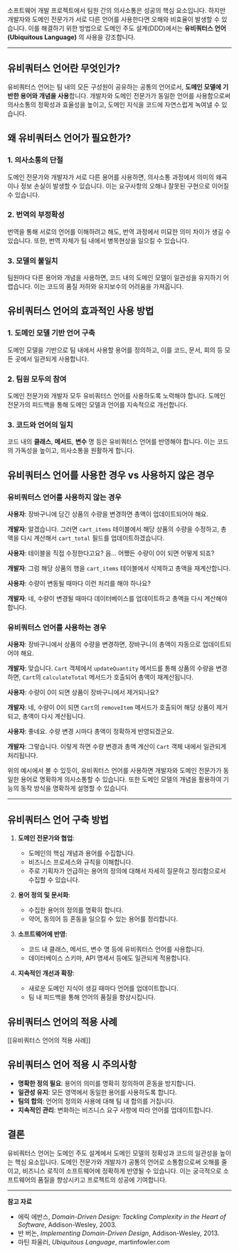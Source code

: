 소프트웨어 개발 프로젝트에서 팀원 간의 의사소통은 성공의 핵심 요소입니다. 하지만 개발자와 도메인 전문가가 서로 다른 언어를 사용한다면 오해와 비효율이 발생할 수 있습니다. 이를 해결하기 위한 방법으로 도메인 주도 설계(DDD)에서는 **유비쿼터스 언어(Ubiquitous Language)** 의 사용을 강조합니다.

---
## 유비쿼터스 언어란 무엇인가?

유비쿼터스 언어는 팀 내의 모든 구성원이 공유하는 공통의 언어로서, **도메인 모델에 기반한 용어와 개념을 사용**합니다. 개발자와 도메인 전문가가 동일한 언어를 사용함으로써 의사소통의 정확성과 효율성을 높이고, 도메인 지식을 코드에 자연스럽게 녹여낼 수 있습니다.

## 왜 유비쿼터스 언어가 필요한가?

### 1. 의사소통의 단절

도메인 전문가와 개발자가 서로 다른 용어를 사용하면, 의사소통 과정에서 의미의 왜곡이나 정보 손실이 발생할 수 있습니다. 이는 요구사항의 오해나 잘못된 구현으로 이어질 수 있습니다.

### 2. 번역의 부정확성

번역을 통해 서로의 언어를 이해하려고 해도, 번역 과정에서 미묘한 의미 차이가 생길 수 있습니다. 또한, 번역 자체가 팀 내에서 병목현상을 일으킬 수 있습니다.

### 3. 모델의 불일치

팀원마다 다른 용어와 개념을 사용하면, 코드 내의 도메인 모델이 일관성을 유지하기 어렵습니다. 이는 코드의 품질 저하와 유지보수의 어려움을 가져옵니다.

## 유비쿼터스 언어의 효과적인 사용 방법

### 1. 도메인 모델 기반 언어 구축

도메인 모델을 기반으로 팀 내에서 사용할 용어를 정의하고, 이를 코드, 문서, 회의 등 모든 곳에서 일관되게 사용합니다.

### 2. 팀원 모두의 참여

도메인 전문가와 개발자 모두 유비쿼터스 언어를 사용하도록 노력해야 합니다. 도메인 전문가의 피드백을 통해 도메인 모델과 언어를 지속적으로 개선합니다.

### 3. 코드와 언어의 일치

코드 내의 **클래스**, **메서드**, **변수** 명 등은 유비쿼터스 언어를 반영해야 합니다. 이는 코드의 가독성을 높이고, 의사소통을 원활하게 합니다.

## 유비쿼터스 언어를 사용한 경우 vs 사용하지 않은 경우

### 유비쿼터스 언어를 사용하지 않는 경우

**사용자**: 장바구니에 담긴 상품의 수량을 변경하면 총액이 업데이트되어야 해요.

**개발자**: 알겠습니다. 그러면 `cart_items` 테이블에서 해당 상품의 수량을 수정하고, 총액을 다시 계산해서 `cart_total` 필드를 업데이트하겠습니다.

**사용자**: 테이블을 직접 수정한다고요? 음... 어쨌든 수량이 0이 되면 어떻게 되죠?

**개발자**: 그럼 해당 상품의 행을 `cart_items` 테이블에서 삭제하고 총액을 재계산합니다.

**사용자**: 수량이 변동될 때마다 이런 처리를 해야 하나요?

**개발자**: 네, 수량이 변경될 때마다 데이터베이스를 업데이트하고 총액을 다시 계산해야 합니다.

### 유비쿼터스 언어를 사용하는 경우

**사용자**: 장바구니에서 상품의 수량을 변경하면, 장바구니의 총액이 자동으로 업데이트되어야 해요.

**개발자**: 맞습니다. `Cart` 객체에서 `updateQuantity` 메서드를 통해 상품의 수량을 변경하면, `Cart`의 `calculateTotal` 메서드가 호출되어 총액이 재계산됩니다.

**사용자**: 수량이 0이 되면 상품이 장바구니에서 제거되나요?

**개발자**: 네, 수량이 0이 되면 `Cart`의 `removeItem` 메서드가 호출되어 해당 상품이 제거되고, 총액이 다시 계산됩니다.

**사용자**: 좋네요. 수량 변경 시마다 총액이 정확하게 반영되겠군요.

**개발자**: 그렇습니다. 이렇게 하면 수량 변경과 총액 계산이 `Cart` 객체 내에서 일관되게 처리됩니다.

위의 예시에서 볼 수 있듯이, 유비쿼터스 언어를 사용하면 개발자와 도메인 전문가가 동일한 용어로 명확하게 의사소통할 수 있습니다. 또한 도메인 모델의 개념을 활용하여 기능의 동작 방식을 명확하게 설명할 수 있습니다.

---
## 유비쿼터스 언어 구축 방법

1. **도메인 전문가와 협업**:
   - 도메인의 핵심 개념과 용어를 수집합니다.
   - 비즈니스 프로세스와 규칙을 이해합니다.
   - 주로 기획자가 언급하는 용어의 정의에 대해서 자세히 질문하고 정리함으로서 수집할 수 있습니다.

2. **용어 정의 및 문서화**:
   - 수집한 용어의 정의를 명확히 합니다.
   - 약어, 동의어 등 혼동을 일으킬 수 있는 용어를 정리합니다.

3. **소프트웨어에 반영**:
   - 코드 내 클래스, 메서드, 변수 명 등에 유비쿼터스 언어를 사용합니다.
   - 데이터베이스 스키마, API 명세서 등에도 일관되게 적용합니다.

4. **지속적인 개선과 확장**:
   - 새로운 도메인 지식이 생길 때마다 언어를 업데이트합니다.
   - 팀 내 피드백을 통해 언어의 품질을 향상시킵니다.

## 유비쿼터스 언어의 적용 사례

[[유비쿼터스 언어의 적용 사례]]
## 유비쿼터스 언어 적용 시 주의사항

- **명확한 정의 필요**: 용어의 의미를 명확히 정의하여 혼동을 방지합니다.
- **일관성 유지**: 모든 영역에서 동일한 용어를 사용하도록 합니다.
- **팀의 합의**: 언어의 정의와 사용에 대해 팀 내 합의를 거칩니다.
- **지속적인 관리**: 변화하는 비즈니스 요구 사항에 따라 언어를 업데이트합니다.

## 결론

유비쿼터스 언어는 도메인 주도 설계에서 도메인 모델의 정확성과 코드의 일관성을 높이는 핵심 요소입니다. 도메인 전문가와 개발자가 공통의 언어로 소통함으로써 오해를 줄이고, 비즈니스 로직이 소프트웨어에 정확하게 반영될 수 있습니다. 이는 궁극적으로 소프트웨어의 품질을 향상시키고 프로젝트의 성공에 기여합니다.

---

**참고 자료**

- 에릭 에반스, *Domain-Driven Design: Tackling Complexity in the Heart of Software*, Addison-Wesley, 2003.
- 반 버논, *Implementing Domain-Driven Design*, Addison-Wesley, 2013.
- 마틴 파울러, *Ubiquitous Language*, martinfowler.com